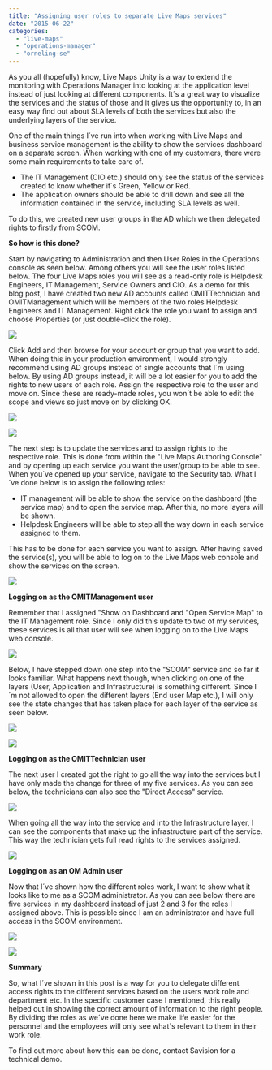 ```yaml
---
title: "Assigning user roles to separate Live Maps services"
date: "2015-06-22"
categories: 
  - "live-maps"
  - "operations-manager"
  - "orneling-se"
---
```


As you all (hopefully) know, Live Maps Unity is a way to extend the monitoring with Operations Manager into looking at the application level instead of just looking at different components. It´s a great way to visualize the services and the status of those and it gives us the opportunity to, in an easy way find out about SLA levels of both the services but also the underlying layers of the service.

One of the main things I´ve run into when working with Live Maps and business service management is the ability to show the services dashboard on a separate screen. When working with one of my customers, there were some main requirements to take care of.

- The IT Management (CIO etc.) should only see the status of the services created to know whether it´s Green, Yellow or Red.
- The application owners should be able to drill down and see all the information contained in the service, including SLA levels as well.

To do this, we created new user groups in the AD which we then delegated rights to firstly from SCOM.

**So how is this done?**

Start by navigating to Administration and then User Roles in the Operations console as seen below. Among others you will see the user roles listed below. The four Live Maps roles you will see as a read-only role is Helpdesk Engineers, IT Management, Service Owners and CIO. As a demo for this blog post, I have created two new AD accounts called OMITTechnician and OMITManagement which will be members of the two roles Helpdesk Engineers and IT Management. Right click the role you want to assign and choose Properties (or just double-click the role).

![](images/062215_0502_Assigningus1.png)

Click Add and then browse for your account or group that you want to add. When doing this in your production environment, I would strongly recommend using AD groups instead of single accounts that I´m using below. By using AD groups instead, it will be a lot easier for you to add the rights to new users of each role. Assign the respective role to the user and move on. Since these are ready-made roles, you won´t be able to edit the scope and views so just move on by clicking OK.

![](images/062215_0502_Assigningus2.png)

![](images/062215_0502_Assigningus3.png)

The next step is to update the services and to assign rights to the respective role. This is done from within the "Live Maps Authoring Console" and by opening up each service you want the user/group to be able to see. When you´ve opened up your service, navigate to the Security tab. What I´ve done below is to assign the following roles:

- IT management will be able to show the service on the dashboard (the service map) and to open the service map. After this, no more layers will be shown.
- Helpdesk Engineers will be able to step all the way down in each service assigned to them.

This has to be done for each service you want to assign. After having saved the service(s), you will be able to log on to the Live Maps web console and show the services on the screen.

![](images/062215_0502_Assigningus4.png)

**Logging on as the OMITManagement user**

Remember that I assigned "Show on Dashboard and "Open Service Map" to the IT Management role. Since I only did this update to two of my services, these services is all that user will see when logging on to the Live Maps web console.

![](images/062215_0502_Assigningus5.png)

Below, I have stepped down one step into the "SCOM" service and so far it looks familiar. What happens next though, when clicking on one of the layers (User, Application and Infrastructure) is something different. Since I´m not allowed to open the different layers (End user Map etc.), I will only see the state changes that has taken place for each layer of the service as seen below.

![](images/062215_0502_Assigningus6.png)

![](images/062215_0502_Assigningus7.png)

**Logging on as the OMITTechnician user**

The next user I created got the right to go all the way into the services but I have only made the change for three of my five services. As you can see below, the technicians can also see the "Direct Access" service.

![](images/062215_0502_Assigningus8.png)

When going all the way into the service and into the Infrastructure layer, I can see the components that make up the infrastructure part of the service. This way the technician gets full read rights to the services assigned.

![](images/062215_0502_Assigningus9.jpg)

**Logging on as an OM Admin user**

Now that I´ve shown how the different roles work, I want to show what it looks like to me as a SCOM administrator. As you can see below there are five services in my dashboard instead of just 2 and 3 for the roles I assigned above. This is possible since I am an administrator and have full access in the SCOM environment.

![](images/062215_0502_Assigningus10.png) 

![](images/062215_0502_Assigningus11.png) 

**Summary**

So, what I´ve shown in this post is a way for you to delegate different access rights to the different services based on the users work role and department etc. In the specific customer case I mentioned, this really helped out in showing the correct amount of information to the right people. By dividing the roles as we´ve done here we make life easier for the personnel and the employees will only see what´s relevant to them in their work role.

To find out more about how this can be done, contact Savision for a technical demo.
